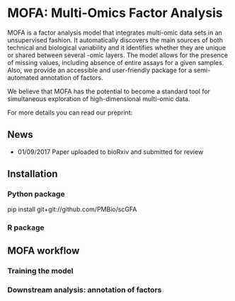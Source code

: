

# MOFA: Multi-Omics Factor Analysis

MOFA is a factor analysis model that integrates multi-omic data sets in an unsupervised fashion. It automatically discovers the main sources of both technical and biological variability and it identifies whether they are unique or shared between several -omic layers. The model allows for the presence of missing values, including absence of entire assays for a given samples. Also, we provide an accessible and user-friendly package for a semi-automated annotation of factors.

We believe that MOFA has the potential to become a standard tool for simultaneous exploration of high-dimensional multi-omic data.

For more details you can read our preprint:


## News
- 01/09/2017 Paper uploaded to bioRxiv and submitted for review


## Installation

### Python package
pip install git+git://github.com/PMBio/scGFA

### R package


## MOFA workflow

### Training the model

### Downstream analysis: annotation of factors

